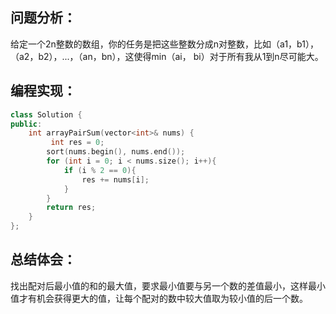 ## 问题分析：
给定一个2n整数的数组，你的任务是把这些整数分成n对整数，比如（a1，b1），（a2，b2），...，（an，bn），这使得min（ai， bi）对于所有我从1到n尽可能大。
## 编程实现：
```c++
class Solution {
public:
    int arrayPairSum(vector<int>& nums) {
         int res = 0;
        sort(nums.begin(), nums.end());
        for (int i = 0; i < nums.size(); i++){
            if (i % 2 == 0){
                res += nums[i];
            }
        }
        return res; 
    }
};
```
## 总结体会：
找出配对后最小值的和的最大值，要求最小值要与另一个数的差值最小，这样最小值才有机会获得更大的值，让每个配对的数中较大值取为较小值的后一个数。